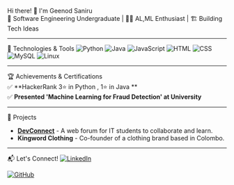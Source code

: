 Hi there! 👋 I'm Geenod Saniru  
🚀 Software Engineering Undergraduate | 👨‍💻 AL,ML Enthusiast | 🏗️ Building Tech Ideas

---
🔧 Technologies & Tools
![Python](https://img.shields.io/badge/-Python-3776AB?style=flat-square&logo=python&logoColor=white)
![Java](https://img.shields.io/badge/-Java-007396?style=flat-square&logo=java&logoColor=white)
![JavaScript](https://img.shields.io/badge/-JavaScript-F7DF1E?style=flat-square&logo=javascript&logoColor=black)
![HTML](https://img.shields.io/badge/-HTML-E34F26?style=flat-square&logo=html5&logoColor=white)
![CSS](https://img.shields.io/badge/-CSS-1572B6?style=flat-square&logo=css3&logoColor=white)
![MySQL](https://img.shields.io/badge/-MySQL-4479A1?style=flat-square&logo=mysql&logoColor=white)
![Linux](https://img.shields.io/badge/-Linux-FCC624?style=flat-square&logo=linux&logoColor=black)

---

🏆 Achievements & Certifications         
✅ **HackerRank 3⭐ in Python , 1⭐ in Java **  
✅ **Presented 'Machine Learning for Fraud Detection' at University**  

---

📌 Projects
- **[DevConnect](https://github.com/yourgithub/DevConnect)** - A web forum for IT students to collaborate and learn.
- **Kingword Clothing** - Co-founder of a clothing brand based in Colombo.

---

📬 Let's Connect!
[![LinkedIn]([https://img.shields.io/badge/-LinkedIn-0A66C2?style=flat-square&logo=linkedin&logoColor=white)](https://www.linkedin.com/in/yourprofile](https://www.linkedin.com/in/geenod-saniru-4220141b7/)) 

[![GitHub]([https://img.shields.io/badge/-GitHub-181717?style=flat-square&logo=github&logoColor=white)](https://github.com/yourgithub](https://github.com/GeenodSaniru))



<!--
**GeenodSaniru/GeenodSaniru** is a ✨ _special_ ✨ repository because its `README.md` (this file) appears on your GitHub profile.

Here are some ideas to get you started:

- 🔭 I’m currently working on ...
- 🌱 I’m currently learning ...
- 👯 I’m looking to collaborate on ...
- 🤔 I’m looking for help with ...
- 💬 Ask me about ...
- 📫 How to reach me: ...
- 😄 Pronouns: ...
- ⚡ Fun fact: ...
-->
